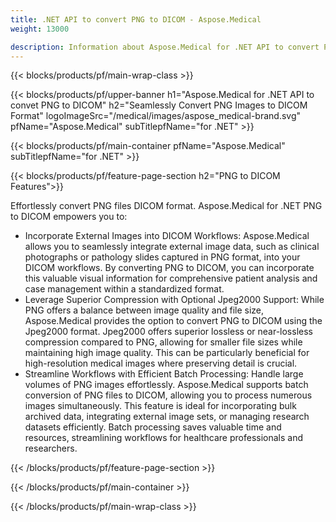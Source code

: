 ```yaml
---
title: .NET API to convert PNG to DICOM - Aspose.Medical
weight: 13000

description: Information about Aspose.Medical for .NET API to convert PNG to DICOM
---
```


{{< blocks/products/pf/main-wrap-class >}}

{{< blocks/products/pf/upper-banner h1="Aspose.Medical for .NET API to convet PNG to DICOM" h2="Seamlessly Convert PNG Images to DICOM Format" logoImageSrc="/medical/images/aspose_medical-brand.svg" pfName="Aspose.Medical" subTitlepfName="for .NET" >}}

{{< blocks/products/pf/main-container pfName="Aspose.Medical" subTitlepfName="for .NET" >}}

{{< blocks/products/pf/feature-page-section h2="PNG to DICOM Features">}}

<p>Effortlessly convert PNG files DICOM format. Aspose.Medical for .NET PNG to DICOM empowers you to:</p>

<ul>
<li>Incorporate External Images into DICOM Workflows: Aspose.Medical allows you to seamlessly integrate external image data, such as clinical photographs or pathology slides captured in PNG format,  into your DICOM workflows. By converting PNG to DICOM, you can incorporate this valuable visual information for comprehensive patient analysis and case management within a standardized format.</li>
<li>Leverage Superior Compression with Optional Jpeg2000 Support: While PNG offers a balance between image quality and file size, Aspose.Medical provides the option to convert PNG to DICOM using the Jpeg2000 format. Jpeg2000 offers superior lossless or near-lossless compression compared to PNG, allowing for smaller file sizes while maintaining high image quality. This can be particularly beneficial for high-resolution medical images where preserving detail is crucial.</li>
<li>Streamline Workflows with Efficient Batch Processing: Handle large volumes of PNG images effortlessly. Aspose.Medical supports batch conversion of PNG files to DICOM, allowing you to process numerous images simultaneously. This feature is ideal for incorporating bulk archived data, integrating external image sets, or managing research datasets efficiently. Batch processing saves valuable time and resources, streamlining workflows for healthcare professionals and researchers.</li>
</ul>

{{< /blocks/products/pf/feature-page-section >}}

{{< /blocks/products/pf/main-container >}}

{{< /blocks/products/pf/main-wrap-class >}}